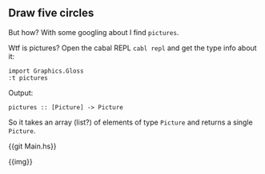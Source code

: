 ## Draw five circles
But how? With some googling about I find `pictures`.

Wtf is pictures?
Open the cabal REPL `cabl repl` and get the type info about it:
```
import Graphics.Gloss
:t pictures
```

Output:
```
pictures :: [Picture] -> Picture
```

So it takes an array (list?) of elements of type `Picture` and returns a single `Picture`.

{{git Main.hs}}

{{img}}
